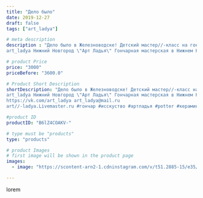 ```yaml
---
title: "Дело было"
date: 2019-12-27
draft: false
tags: ["art_ladya"]

# meta description
description : "Дело было в Железноводске! Детский мастер//-класс на гончарном круге. 
art_ladya Нижний Новгород \"Арт Ладья\" Гончарная мастерская в Нижнем Новгороде. Изготовл"

# product Price
price: "3000"
priceBefore: "3600.0"

# Product Short Description
shortDescription: "Дело было в Железноводске! Детский мастер//-класс на гончарном круге. 
art_ladya Нижний Новгород \"Арт Ладья\" Гончарная мастерская в Нижнем Новгороде. Изготовление керамики и мастер//-классы по обучению. 
https://vk.com/art_ladya art_ladya@mail.ru 
art//-ladya.Livemaster.ru #гончар #исскуство #артладья #potter #керамикадляинтерьера #керамикаручнаяработа #гончарнаямастерская #керамиканазаказ #handmade #посудаизглины #керамика #гончарнаяпосуда #эксклюзивнаякерамика #dishes #decor #ceramicar #nntoday #claygoods #фестиваль #earthenware #ceramic #design #artladya #мастеркласс #железноводск #ceramicart #обучение #гончарныйкруг #clay #авторскаякерамика"

#product ID
productID: "B6lZ4COAKV-"

# type must be "products"
type: "products"

# product Images
# first image will be shown in the product page
images:
  - image: "https://scontent-arn2-1.cdninstagram.com/v/t51.2885-15/e35/78855557_303661797193166_7979285967507261282_n.jpg?se=7&tp=1&_nc_ht=scontent-arn2-1.cdninstagram.com&_nc_cat=102&_nc_ohc=ypr4XynEzPkAX8idARO&ccb=7-4&oh=99ebaec831433ba452c88d3bcd8116c2&oe=60853260&_nc_sid=86f79a&ig_cache_key=MjIwODI4NDk5NDEzMDk3ODE3NA%3D%3D.2-ccb7-4"

---
```

lorem

